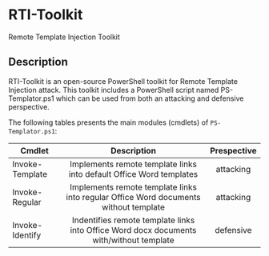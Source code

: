 # RTI-Toolkit

Remote Template Injection Toolkit

## Description

RTI-Toolkit is an open-source PowerShell toolkit for Remote Template Injection attack. This toolkit includes a PowerShell script named PS-Templator.ps1 which can be used from both an attacking and defensive perspective.

The following tables presents the main modules (cmdlets) of `PS-Templator.ps1`:

| Cmdlet | Description | Prespective |
| -------|:-----------:|:-----------:|
| Invoke-Template | Implements remote template links into default Office Word templates  | attacking |
| Invoke-Regular | Implements remote template links into regular Office Word documents without template | attacking |
| Invoke-Identify | Indentifies remote template links into Office Word docx documents with/without template | defensive |
